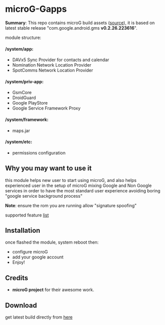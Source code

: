 # microG-Gapps

**Summary**: This repo contains microG build assets ([source](https://microg.org/download.html)), it is based on latest stable release "com.google.android.gms **v0.2.26.223616**". 

module structure:
#### /system/app:
- DAVx5 Sync Provider for contacts and calendar
- Nomination Network Location Provider
- SpotComms Network Location Provider

#### /system/priv-app:
- GsmCore
- DroidGuard
- Google PlayStore
- Google Service Framework Proxy

#### /system/framework:
- maps.jar

#### /system/etc:
- permissions configuration

## Why you may want to use it
this module helps new user to start using microG, and also helps experienced user in the setup of microG
mixing Google and Non Google services in order to have the most standard user experience avoiding boring "google service background process" 

**Note**:
ensure the rom you are running allow "signature spoofing"

supported feature [list](https://github.com/microg/android_packages_apps_GmsCore/wiki/Implementation-Status)

## Installation
once flashed the module, system reboot then:
- configure microG
- add your google account
- Enjoy!

## Credits
- **microG project** for their awesome work.

## Download
get latest build directly from <a href="https://github.com/Psk-Ita/microG-GApps/releases/latest">here</a>
